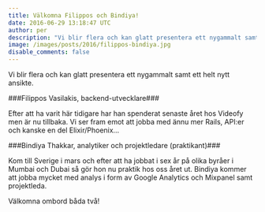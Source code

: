 ```yaml
---
title: Välkomna Filippos och Bindiya!
date: 2016-06-29 13:18:47 UTC
author: per
description: "Vi blir flera och kan glatt presentera ett nygammalt samt ett helt nytt ansikte."
image: /images/posts/2016/filippos-bindiya.jpg
disable_comments: false
---
```


Vi blir flera och kan glatt presentera ett nygammalt samt ett helt nytt ansikte.

###Filippos Vasilakis, backend-utvecklare###

Efter att ha varit här tidigare har han spenderat senaste året hos Videofy men är nu tillbaka. 
Vi ser fram emot att jobba med ännu mer Rails, API:er och kanske en del Elixir/Phoenix…

###Bindiya Thakkar, analytiker och projektledare (praktikant)###

Kom till Sverige i mars och efter att ha jobbat i sex år på olika byråer i Mumbai och Dubai så gör hon nu praktik hos oss året ut. Bindiya kommer att jobba mycket med analys i form av Google Analytics och Mixpanel samt projektleda.

Välkomna ombord båda två!
